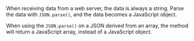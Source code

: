 When receiving data from a web server, the data is always a string.
Parse the data with `JSON.parse()`, and the data becomes a JavaScript object.

When using the `JSON.parse()` on a JSON derived from an array, the method will return a JavaScript array, instead of a JavaScript object.
